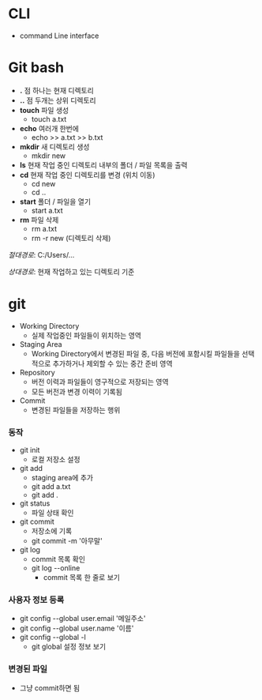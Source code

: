 # CLI

* command Line interface

# Git bash

* **.** 점 하나는 현재 디렉토리
* **..** 점 두개는 상위 디렉토리
* **touch** 파일 생성
  * touch a.txt
* **echo** 여러개 한번에
  * echo >> a.txt >> b.txt
* **mkdir** 새 디렉토리 생성
  * mkdir new
* **ls** 현재 작업 중인 디렉토리 내부의 폴더 / 파일 목록을 출력
* **cd** 현재 작업 중인 디렉토리를 변경 (위치 이동)
  * cd new
  * cd ..
* **start** 폴더 / 파일을 열기
  * start a.txt
* **rm** 파일 삭제
  * rm a.txt
  * rm -r new (디렉토리 삭제)

*절대경로*: C:/Users/...

*상대경로*: 현재 작업하고 있는 디렉토리 기준

# git

* Working Directory
  * 실제 작업중인 파일들이 위치하는 영역
* Staging Area
  * Working Directory에서 변경된 파일 중, 다음 버전에 포함시킬 파일들을 선택적으로 추가하거나 제외할 수 있는 중간 준비 영역
* Repository
  * 버전 이력과 파일들이 영구적으로 저장되는 영역
  * 모든 버전과 변경 이력이 기록됨
* Commit
  * 변경된 파일들을 저장하는 행위

### 동작

* git init
  * 로컬 저장소 설정
* git add
  * staging area에 추가
  * git add a.txt
  * git add .
* git status
  * 파일 상태 확인
* git commit
  * 저장소에 기록
  * git commit -m '아무말'
* git log
  * commit 목록 확인
  * git log --online
    * commit 목록 한 줄로 보기

### 사용자 정보 등록

* git config --global user.email '메일주소'
* git config --global user.name '이름'
* git config --global -l
  * git global 설정 정보 보기

### 변경된 파일

* 그냥 commit하면 됨